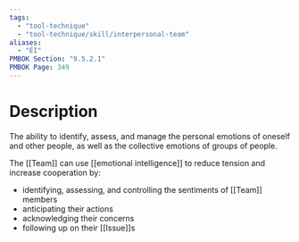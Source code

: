 ```yaml
---
tags:
  - "tool-technique"
  - "tool-technique/skill/interpersonal-team"
aliases:
  - "EI"
PMBOK Section: "9.5.2.1"
PMBOK Page: 349
---
```

# Description
The ability to identify, assess, and manage the personal emotions of oneself and other people, as well as the collective emotions of groups of people.

The [[Team]] can use [[emotional intelligence]] to reduce tension and increase cooperation by:
- identifying, assessing, and controlling the sentiments of [[Team]] members
- anticipating their actions
- acknowledging their concerns
- following up on their [[Issue]]s